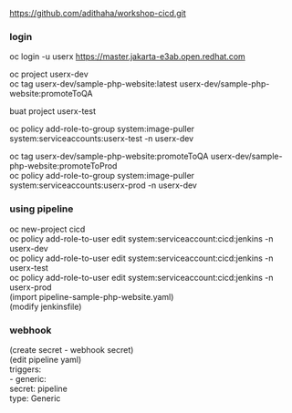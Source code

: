 
https://github.com/adithaha/workshop-cicd.git



### login

oc login -u userx https://master.jakarta-e3ab.open.redhat.com

oc project userx-dev  
oc tag userx-dev/sample-php-website:latest userx-dev/sample-php-website:promoteToQA  

buat project userx-test


oc policy add-role-to-group system:image-puller system:serviceaccounts:userx-test -n userx-dev  

oc tag userx-dev/sample-php-website:promoteToQA userx-dev/sample-php-website:promoteToProd  
oc policy add-role-to-group system:image-puller system:serviceaccounts:userx-prod -n userx-dev  



### using pipeline 

oc new-project cicd  
oc policy add-role-to-user edit system:serviceaccount:cicd:jenkins -n userx-dev  
oc policy add-role-to-user edit system:serviceaccount:cicd:jenkins -n userx-test    
oc policy add-role-to-user edit system:serviceaccount:cicd:jenkins -n userx-prod  
(import pipeline-sample-php-website.yaml)  
(modify jenkinsfile)  

### webhook

(create secret - webhook secret)  
(edit pipeline yaml)  
      triggers:  
        - generic:  
            secret: pipeline  
          type: Generic  
          
          
